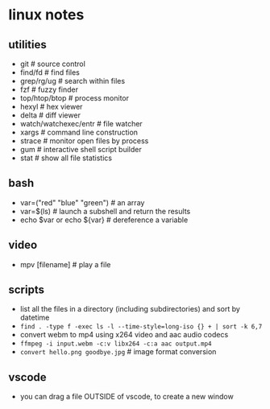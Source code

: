 # linux notes

## utilities

- git                           # source control
- find/fd                       # find files
- grep/rg/ug                    # search within files
- fzf                           # fuzzy finder
- top/htop/btop                 # process monitor
- hexyl                         # hex viewer
- delta                         # diff viewer
- watch/watchexec/entr          # file watcher
- xargs                         # command line construction
- strace                        # monitor open files by process
- gum                           # interactive shell script builder
- stat                          # show all file statistics

## bash

- var=("red" "blue" "green")    # an array
- var=$(ls)                     # launch a subshell and return the results
- echo $var or echo ${var}      # dereference a variable

## video

- mpv [filename]                # play a file

## scripts

- list all the files in a directory (including subdirectories) and sort by datetime
- `find . -type f -exec ls -l --time-style=long-iso {} + | sort -k 6,7`
- convert webm to mp4 using x264 video and aac audio codecs
- `ffmpeg -i input.webm -c:v libx264 -c:a aac output.mp4`
- `convert hello.png goodbye.jpg` # image format conversion

## vscode

- you can drag a file OUTSIDE of vscode, to create a new window

